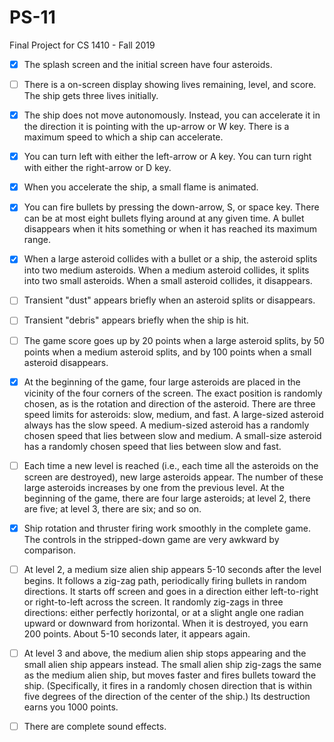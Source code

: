 # PS-11 
Final Project for CS 1410 - Fall 2019


- [x] The splash screen and the initial screen have four asteroids.

- [ ] There is a on-screen display showing lives remaining, level, and score.  The ship gets three lives initially.

- [x] The ship does not move autonomously.  Instead, you can accelerate it in the direction it is pointing with the up-arrow or W key.  There is a maximum speed to which a ship can accelerate.

- [x] You can turn left with either the left-arrow or A key.  You can turn right with either the right-arrow or D key.

- [x] When you accelerate the ship, a small flame is animated.

- [x] You can fire bullets by pressing the down-arrow, S, or space key.  There can be at most eight bullets flying around at any given time.  A bullet disappears when it hits something or when it has reached its maximum range.

- [x] When a large asteroid collides with a bullet or a ship, the asteroid splits into two medium asteroids.  When a medium asteroid collides, it splits into two small asteroids.  When a small asteroid collides, it disappears.

- [ ] Transient "dust" appears briefly when an asteroid splits or disappears.

- [ ] Transient "debris" appears briefly when the ship is hit.

- [ ] The game score goes up by 20 points when a large asteroid splits, by 50 points when a medium asteroid splits, and by 100 points when a small asteroid disappears.

- [x] At the beginning of the game, four large asteroids are placed in the vicinity of the four corners of the screen.  The exact position is randomly chosen, as is the rotation and direction of the asteroid.  There are three speed limits for asteroids: slow, medium, and fast.  A large-sized asteroid always has the slow speed.  A medium-sized asteroid has a randomly chosen speed that lies between slow and medium.  A small-size asteroid has a randomly chosen speed that lies between slow and fast.

- [ ] Each time a new level is reached (i.e., each time all the asteroids on the screen are destroyed), new large asteroids appear.  The number of these large asteroids increases by one from the previous level.  At the beginning of the game, there are four large asteroids; at level 2, there are five; at level 3, there are six; and so on.

- [x] Ship rotation and thruster firing work smoothly in the complete game.  The controls in the stripped-down game are very awkward by comparison.

- [ ] At level 2, a medium size alien ship appears 5-10 seconds after the level begins.  It follows a zig-zag path, periodically firing bullets in random directions.  It starts off screen and goes in a direction either left-to-right or right-to-left across the screen.  It randomly zig-zags in three directions: either perfectly horizontal, or at a slight angle one radian upward or downward from horizontal.  When it is destroyed, you earn 200 points.  About 5-10 seconds later, it appears again.

- [ ] At level 3 and above, the medium alien ship stops appearing and the small alien ship appears instead.  The small alien ship zig-zags the same as the medium alien ship, but moves faster and fires bullets toward the ship.  (Specifically, it fires in a randomly chosen direction that is within five degrees of the direction of the center of the ship.)  Its destruction earns you 1000 points.

- [ ] There are complete sound effects.
